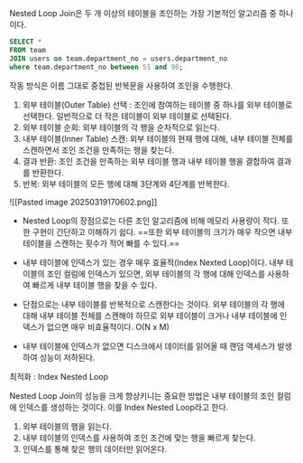 Nested Loop Join은 두 개 이상의 테이블을 조인하는 가장 기본적인 알고리즘 중 하나이다.

```sql
SELECT * 
FROM team 
JOIN users on team.department_no = users.department_no 
where team.department_no between 51 and 90;
```

작동 방식은 이름 그대로 중첩된 반복문을 사용하여 조인을 수행한다. 

1. 외부 테이블(Outer Table) 선택 : 조인에 참여하는 테이블 중 하나를 외부 테이블로 선택한다. 일반적으로 더 작은 테이블이 외부 테이블로 선택된다. 
2. 외부 테이블 순회: 외부 테이블의 각 행을 순차적으로 읽는다. 
3. 내부 테이블(Inner Table) 스캔: 외부 테이블의 현재 행에 대해, 내부 테이블 전체를 스캔하면서 조인 조건을 만족하는 행을 찾는다. 
4. 결과 반환: 조인 조건을 만족하는 외부 테이블 행과 내부 테이블 행을 결합하여 결과를 반환한다. 
5. 반복: 외부 테이블의 모든 행에 대해 3단계와 4단계를 반복한다. 

![[Pasted image 20250319170602.png]]
- Nested Loop의 장점으로는 다른 조인 알고리즘에 비해 메모리 사용량이 적다. 또한 구현이 간단하고 이해하기 쉽다. ==또한 외부 테이블의 크기가 매우 작으면 내부 테이블을 스캔하는 횟수가 적어 빠를 수 있다.== 
- 내부 테이블에 인덱스가 있는 경우 매우 효율적(Index Nexted Loop)이다. 내부 테이블의 조인 컬럼에 인덱스가 있으면, 외부 테이블의 각 행에 대해 인덱스를 사용하여 빠르게 내부 테이블 행을 찾을 수 있다. 

- 단점으로는 내부 테이블를 반복적으로 스캔한다는 것이다. 외부 테이블의 각 행에 대해 내부 테이블 전체를 스캔해야 하므로 외부 테이블이 크거나 내부 테이블에 인덱스가 없으면 매우 비효율적이다. O(N x M)
- 내부 테이블에 인덱스가 없으면 디스크에서 데이터를 읽어올 때 랜덤 액세스가 발생하여 성능이 저하된다. 

최적화 : Index Nested Loop

Nested Loop Join의 성능을 크게 향상키니는 중요한 방법은 내부 테이블의 조인 컬럼에 인덱스를 생성하는 것이다. 이를 Index Nested Loop라고 한다. 

1. 외부 테이블의 행을 읽는다. 
2. 내부 테이블의 인덱스를 사용하여 조인 조건에 맞는 행을 빠르게 찾는다. 
3. 인덱스를 통해 찾은 행의 데이터만 읽어온다. 



